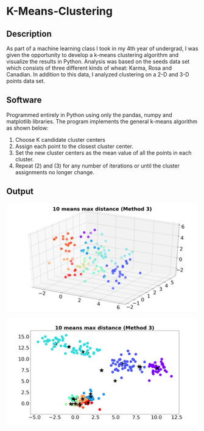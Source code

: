 # K-Means-Clustering
## Description
As part of a machine learning class I took in my 4th year of undergrad, I was given the opportunity to develop a k-means clustering algorithm and visualize the results in Python. Analysis was based on the seeds data set which consists of three different kinds of wheat: Karma, Rosa and Canadian. In addition to this data, I analyzed clustering on a 2-D and 3-D points data set.

## Software
Programmed entirely in Python using only the pandas, numpy and matplotlib libraries. The program implements the general k-means algorithm as shown below:

1. Choose K candidate cluster centers
2. Assign each point to the closest cluster center.
3. Set the new cluster centers as the mean value of all the points in each cluster.
4. Repeat (2) and (3) for any number of iterations or until the cluster assignments no longer change.

## Output
![alt text](/output/10_means_max.png?raw=true)

![alt text](/output/10_means_max_2D.png?raw=true)
